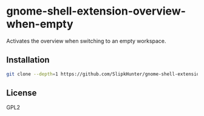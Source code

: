 # gnome-shell-extension-overview-when-empty
Activates the overview when switching to an empty workspace.

## Installation
```sh
git clone --depth=1 https://github.com/SlipkHunter/gnome-shell-extension-overview-when-empty ~/.local/share/gnome-shell/extensions/overview-when-empty@slipkhunter.github.io
```

## License
GPL2
